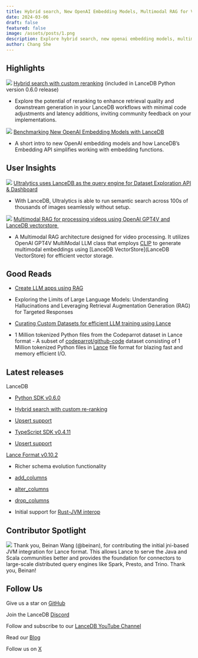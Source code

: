 ```yaml
---
title: Hybrid search, New OpenAI Embedding Models, Multimodal RAG for Video Processing
date: 2024-03-06
draft: false
featured: false
image: /assets/posts/1.png
description: Explore hybrid search, new openai embedding models, multimodal rag for video processing with practical insights and expert guidance from the LanceDB team.
author: Chang She
---
```

## Highlights
![](https://lh7-us.googleusercontent.com/Z52mq8GFfB6T3y2cEKWDc107hEhya6tiwZWMdy5Z75JksvtHm2TxUrzf7rElQEikfiSmHrWQ4_PBWWeB5_OlrRGXzymyrZulr_pcIH3YYtLNy42IdHP6FZHwRW1a6k4vySS0TOz1sIklk_7Qmqg1D_k)
[Hybrid search with custom reranking](__GHOST_URL__/hybrid-search-and-custom-reranking-with-lancedb-4c10a6a3447e) (included in LanceDB Python version 0.6.0 release)

- Explore the potential of reranking to enhance retrieval quality and downstream generation in your LanceDB workflows with minimal code adjustments and latency additions, inviting community feedback on your implementations.

![](https://lh7-us.googleusercontent.com/Eg9JsXJ3DO09HQt_bjjZvz_6RzsCIrJ2ZDKLt9d4tgJwLCyV9BwG9anzD40BgZJMUvVEC5LXSDkLt5_n_R0suFKV8TdsRn9i9cuc5FccGgJdbCi3tExOgnCGRGNQNHVUB0YnC6iYAU971HuVix11mVQ)
[Benchmarking New OpenAI Embedding Models with LanceDB](__GHOST_URL__/openais-new-embeddings-with-lancedb-embeddings-api-a9d109f59305/)

- A short intro to new OpenAI embedding models and how LanceDB’s Embedding API simplifies working with embedding functions.

## User Insights
![](https://lh7-us.googleusercontent.com/gtUpr6v1rbgU7DIoqvl7ZjSM5iWwXatNibE8ZmcR7BwJilR2-Y3UAzwQkVOhzp-oPnR_sF01-M31yaSvGuWnWSNIXYosYYAKmeq9uaj0Ux1aujQxkOs-ILhOo0m6N6AbB87NXb4KE4dUN_bXhx7Bvq0)
[Ultralytics uses LanceDB as the query engine for Dataset Exploration API & Dashboard](https://docs.ultralytics.com/datasets/explorer/)

- With LanceDB, Ultralytics is able to run semantic search across 100s of thousands of images seamlessly without setup.

![](https://lh7-us.googleusercontent.com/31HDgYaF7S7-KQz7Hu0fzfgocojp6_rnwbDCWSg2czXoWJF1G08iMn52ohrg9jsrm84wWh5Q-YH1RdZU05oEeOkNc7kuI5nTMmKBGTZRlT7Ca_MCjh2zmegZF3Yq9JXkiNqam6TRrNZ_mwVfAOjm2Zg)
[Multimodal RAG for processing videos using OpenAI GPT4V and LanceDB vectorstore ](https://docs.llamaindex.ai/en/stable/examples/multi_modal/multi_modal_video_RAG.html)

- A Multimodal RAG architecture designed for video processing. It utilizes OpenAI GPT4V MultiModal LLM class that employs [CLIP](https://github.com/openai/CLIP) to generate multimodal embeddings using [LanceDB VectorStore](LanceDB VectorStore) for efficient vector storage.

## Good Reads

- [Create LLM apps using RAG](https://vipul-maheshwari.github.io/2024/02/14/rag-application-with-langchain)
- Exploring the Limits of Large Language Models: Understanding Hallucinations and Leveraging Retrieval Augmentation Generation (RAG) for Targeted Responses

- [Curating Custom Datasets for efficient LLM training using Lance](https://tanaymeh.github.io/blog/2024/02/08/p7.html)
- 1 Million tokenized Python files from the Codeparrot dataset in Lance format - A subset of [codeparrot/github-code](https://huggingface.co/datasets/codeparrot/github-code) dataset consisting of 1 Million tokenized Python files in [Lance](https://lancedb.com/) file format for blazing fast and memory efficient I/O.

## Latest releases

LanceDB 

- [Python SDK v0.6.0](https://github.com/lancedb/lancedb/releases/tag/python-v0.6.0)
- [Hybrid search with custom re-ranking](__GHOST_URL__/hybrid-search-and-custom-reranking-with-lancedb-4c10a6a3447e)
- [Upsert support](https://github.com/lancedb/lancedb/pull/906)

- [TypeScript SDK v0.4.11](https://github.com/lancedb/lancedb/releases/tag/v0.4.11)
- [Upsert support](https://github.com/lancedb/lancedb/pull/915)

[Lance Format v0.10.2](https://github.com/lancedb/lance/releases/tag/v0.10.1)

- Richer schema evolution functionality
- [add_columns](https://github.com/lancedb/lance/issues/1458)
- [alter_columns](https://github.com/lancedb/lance/pull/1903)
- [drop_columns](https://github.com/lancedb/lance/pull/1904)

- Initial support for [Rust-JVM interop](https://github.com/lancedb/lance/pull/1928)

## Contributor Spotlight
![](https://lh7-us.googleusercontent.com/W_rlvrwbIo9MYIpser4tEawCvG78wT7g45QZ1APLGPy6NU2eCBAMzxzxabCdckmoiIwz6oozO8hRN9Fw02vK7blSRAHm_o7GEQDgaOZBeq7M42gxCK0FxUghKFHWHHzM76vldeiOhMuB9-TZEXiSuE4)
Thank you, Beinan Wang (@beinan), for contributing the initial jni-based JVM integration for Lance format. This allows Lance to serve the Java and Scala communities better and provides the foundation for connectors to large-scale distributed query engines like Spark, Presto, and Trino. Thank you, Beinan!

## Follow Us

Give us a star on [GitHub](https://github.com/lancedb/lancedb)

Join the LanceDB [Discord](https://discord.gg/zMM32dvNtd)

Follow and subscribe to our [LanceDB YouTube Channel](https://www.youtube.com/@LanceDB)

Read our [Blog](__GHOST_URL__/)

Follow us on [X](https://twitter.com/lancedb)
